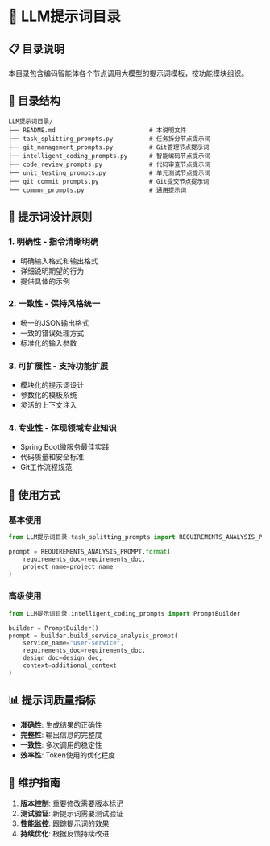 # 🧠 LLM提示词目录

## 📋 目录说明

本目录包含编码智能体各个节点调用大模型的提示词模板，按功能模块组织。

## 📂 目录结构

```
LLM提示词目录/
├── README.md                          # 本说明文件
├── task_splitting_prompts.py          # 任务拆分节点提示词
├── git_management_prompts.py          # Git管理节点提示词
├── intelligent_coding_prompts.py      # 智能编码节点提示词
├── code_review_prompts.py             # 代码审查节点提示词
├── unit_testing_prompts.py            # 单元测试节点提示词
├── git_commit_prompts.py              # Git提交节点提示词
└── common_prompts.py                  # 通用提示词
```

## 🎯 提示词设计原则

### 1. **明确性** - 指令清晰明确
- 明确输入格式和输出格式
- 详细说明期望的行为
- 提供具体的示例

### 2. **一致性** - 保持风格统一
- 统一的JSON输出格式
- 一致的错误处理方式
- 标准化的输入参数

### 3. **可扩展性** - 支持功能扩展
- 模块化的提示词设计
- 参数化的模板系统
- 灵活的上下文注入

### 4. **专业性** - 体现领域专业知识
- Spring Boot微服务最佳实践
- 代码质量和安全标准
- Git工作流程规范

## 🔧 使用方式

### 基本使用
```python
from LLM提示词目录.task_splitting_prompts import REQUIREMENTS_ANALYSIS_PROMPT

prompt = REQUIREMENTS_ANALYSIS_PROMPT.format(
    requirements_doc=requirements_doc,
    project_name=project_name
)
```

### 高级使用
```python
from LLM提示词目录.intelligent_coding_prompts import PromptBuilder

builder = PromptBuilder()
prompt = builder.build_service_analysis_prompt(
    service_name="user-service",
    requirements_doc=requirements_doc,
    design_doc=design_doc,
    context=additional_context
)
```

## 📊 提示词质量指标

- **准确性**: 生成结果的正确性
- **完整性**: 输出信息的完整度  
- **一致性**: 多次调用的稳定性
- **效率性**: Token使用的优化程度

## 🚀 维护指南

1. **版本控制**: 重要修改需要版本标记
2. **测试验证**: 新提示词需要测试验证
3. **性能监控**: 跟踪提示词的效果
4. **持续优化**: 根据反馈持续改进 